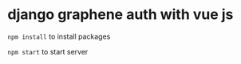 # django graphene auth with vue js

``npm install`` to install packages

``npm start`` to start server
